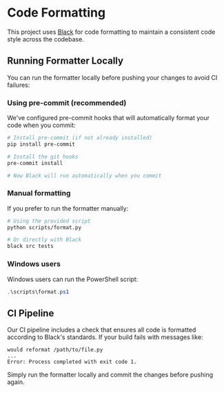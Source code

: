 # Code Formatting

This project uses [Black](https://black.readthedocs.io/) for code formatting to maintain a consistent code style across the codebase.

## Running Formatter Locally

You can run the formatter locally before pushing your changes to avoid CI failures:

### Using pre-commit (recommended)

We've configured pre-commit hooks that will automatically format your code when you commit:

```bash
# Install pre-commit (if not already installed)
pip install pre-commit

# Install the git hooks
pre-commit install

# Now Black will run automatically when you commit
```

### Manual formatting

If you prefer to run the formatter manually:

```bash
# Using the provided script
python scripts/format.py

# Or directly with Black
black src tests
```

### Windows users

Windows users can run the PowerShell script:

```powershell
.\scripts\format.ps1
```

## CI Pipeline

Our CI pipeline includes a check that ensures all code is formatted according to Black's standards. If your build fails with messages like:

```
would reformat /path/to/file.py
...
Error: Process completed with exit code 1.
```

Simply run the formatter locally and commit the changes before pushing again.
